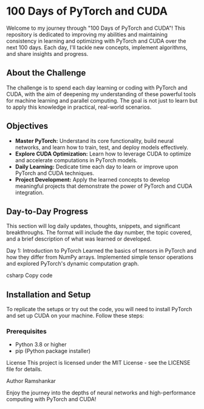 # 100 Days of PyTorch and CUDA

Welcome to my journey through "100 Days of PyTorch and CUDA"! This repository is dedicated to improving my abilities and maintaining consistency in learning and optimizing with PyTorch and CUDA over the next 100 days. Each day, I'll tackle new concepts, implement algorithms, and share insights and progress.

## About the Challenge

The challenge is to spend each day learning or coding with PyTorch and CUDA, with the aim of deepening my understanding of these powerful tools for machine learning and parallel computing. The goal is not just to learn but to apply this knowledge in practical, real-world scenarios.

## Objectives

- **Master PyTorch:** Understand its core functionality, build neural networks, and learn how to train, test, and deploy models effectively.
- **Explore CUDA Optimization:** Learn how to leverage CUDA to optimize and accelerate computations in PyTorch models.
- **Daily Learning:** Dedicate time each day to learn or improve upon PyTorch and CUDA techniques.
- **Project Development:** Apply the learned concepts to develop meaningful projects that demonstrate the power of PyTorch and CUDA integration.

## Day-to-Day Progress

This section will log daily updates, thoughts, snippets, and significant breakthroughs. The format will include the day number, the topic covered, and a brief description of what was learned or developed.

Day 1: Introduction to PyTorch
Learned the basics of tensors in PyTorch and how they differ from NumPy arrays. Implemented simple tensor operations and explored PyTorch's dynamic computation graph.

csharp
Copy code

## Installation and Setup

To replicate the setups or try out the code, you will need to install PyTorch and set up CUDA on your machine. Follow these steps:

### Prerequisites

- Python 3.8 or higher
- pip (Python package installer)


License
This project is licensed under the MIT License - see the LICENSE file for details.

Author
Ramshankar

Enjoy the journey into the depths of neural networks and high-performance computing with PyTorch and CUDA!
